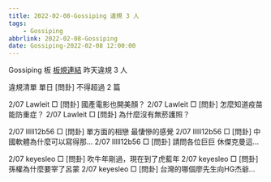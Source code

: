 ```yaml
---
title: 2022-02-08-Gossiping 違規 3 人
tags:
    - Gossiping
abbrlink: 2022-02-08-Gossiping
date: Gossiping-2022-02-08 12:00:00
---
```

Gossiping 板 [板規連結](https://www.ptt.cc/bbs/Gossiping/M.1637425085.A.07D.html)
昨天違規 3 人
<!-- more -->

違規清單
單日 [問卦] 不得超過 2 篇

2/07 Lawleit □ [問卦] 國產電影也開美顏？
2/07 Lawleit □ [問卦] 怎麼知道疫苗能防重症？
2/07 Lawleit □ [問卦] 為什麼沒有無菸護照？

2/07 lllll12b56 □ [問卦] 單方面的相戀 最悽慘的感覺
2/07 lllll12b56 □ [問卦] 中國軟體為什麼可以寫得那…
2/07 lllll12b56 □ [問卦] 請問各位巨巨 休傑克曼這…

2/07 keyesleo □ [問卦] 吹牛年剛過，現在到了虎藍年
2/07 keyesleo □ [問卦] 孫權為什麼要宰了呂蒙
2/07 keyesleo □ [問卦] 台灣的哪個廖先生向HG杰爺…